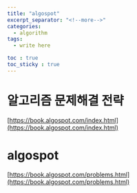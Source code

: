 ```yaml
---
title: "algospot"
excerpt_separator: "<!--more-->"
categories:
  - algorithm
tags:
  - write here

toc : true
toc_sticky : true
---
```


# 알고리즘 문제해결 전략  
[https://book.algospot.com/index.html](https://book.algospot.com/index.html)

# algospot
[https://book.algospot.com/problems.html](https://book.algospot.com/problems.html)
